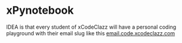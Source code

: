 # xPynotebook

IDEA is that every student of xCodeClazz will have a personal coding playground with their email slug like this [email.code.xcodeclazz.com](#)
